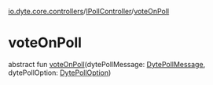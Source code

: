 [io.dyte.core.controllers](../index.md)/[IPollController](index.md)/[voteOnPoll](vote-on-poll.md)

# voteOnPoll


abstract fun [voteOnPoll](vote-on-poll.md)(dytePollMessage: [DytePollMessage](../../com.dyte.mobilecorekmm.models/-dyte-poll-message/index.md), dytePollOption: [DytePollOption](../../com.dyte.mobilecorekmm.models/-dyte-poll-option/index.md))
